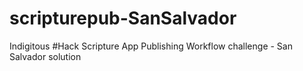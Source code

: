 # scripturepub-SanSalvador
Indigitous #Hack Scripture App Publishing Workflow challenge - San Salvador solution
